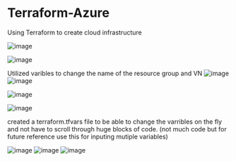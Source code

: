 # Terraform-Azure
Using Terraform to create cloud infrastructure 


![image](https://github.com/user-attachments/assets/7eff1e41-f6a6-4b9a-afb6-256f06c4bc74)




![image](https://github.com/user-attachments/assets/aa62a64d-f6a8-4155-a8c5-5176ce65f6af)





Utilized varibles to change the name of the resource group and VN
![image](https://github.com/user-attachments/assets/f226647a-bff3-4a76-b470-fdcc9ae5557d)
![image](https://github.com/user-attachments/assets/f140c047-3254-4990-91da-c65677865bdb)

![image](https://github.com/user-attachments/assets/98c9bcb5-a416-44e0-b3e2-f19e1fd64710)

![image](https://github.com/user-attachments/assets/58395820-af65-430d-be53-8881cfc1dfd5)



created a terraform.tfvars file to be able to change the varribles on the fly and not have to scroll through huge blocks of code. (not much code but for future reference use this for inputing mutiple variables)

![image](https://github.com/user-attachments/assets/0f430870-16ba-4d1a-8dde-3630f3582dfd)
![image](https://github.com/user-attachments/assets/7de0d6f1-d3fc-42f0-b3fa-16ed911653bf)
![image](https://github.com/user-attachments/assets/b6f0864a-bcf1-478d-8c7f-c800e8cb5d76)


